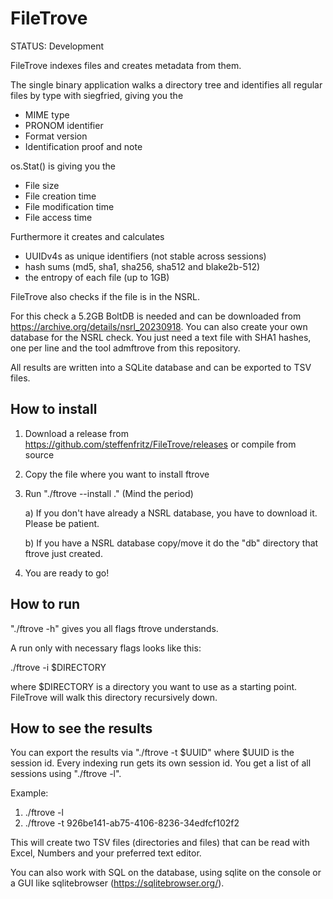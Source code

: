 # FileTrove
STATUS: Development

FileTrove indexes files and creates metadata from them.

The single binary application walks a directory tree and identifies all regular files by type with siegfried, giving you the 

* MIME type
* PRONOM identifier
* Format version
* Identification proof and note


os.Stat() is giving you the

* File size
* File creation time
* File modification time
* File access time


Furthermore it creates and calculates

* UUIDv4s as unique identifiers (not stable across sessions)
* hash sums (md5, sha1, sha256, sha512 and blake2b-512)
* the entropy of each file (up to 1GB)


FileTrove also checks if the file is in the NSRL. 

For this check a 5.2GB BoltDB is needed and can be downloaded from https://archive.org/details/nsrl_20230918. You can also create your own database for the NSRL check. You just need a text file with SHA1 hashes, one per line and the tool admftrove from this repository.

All results are written into a SQLite database and can be exported to TSV files.

## How to install
1. Download a release from https://github.com/steffenfritz/FileTrove/releases or compile from source
2. Copy the file where you want to install ftrove
3. Run "./ftrove --install ."  (Mind the period)
   
	a) If you don't have already a NSRL database, you have to download it. Please be patient.
    
	b) If you have a NSRL database copy/move it do the "db" directory that ftrove just created.

5. You are ready to go!

## How to run
"./ftrove -h" gives you all flags ftrove understands.

A run only with necessary flags looks like this:

./ftrove -i $DIRECTORY

where $DIRECTORY is a directory you want to use as a starting point. FileTrove will walk this directory recursively down.

## How to see the results

You can export the results via "./ftrove -t $UUID" where $UUID is the session id. 
Every indexing run gets its own session id. You get a list of all sessions using "./ftrove -l". 

Example:

1. ./ftrove -l
2. ./ftrove -t 926be141-ab75-4106-8236-34edfcf102f2 

This will create two TSV files (directories and files) that can be read with Excel, Numbers and your preferred text editor. 

You can also work with SQL on the database, using sqlite on the console or a GUI like sqlitebrowser (https://sqlitebrowser.org/).

